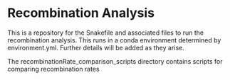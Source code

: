 # Recombination Analysis

This is a repository for the Snakefile and associated files to run the recombination analysis. This runs in a conda environment determined by environment.yml. Further details will be added as they arise. 

The recombinationRate\_comparison\_scripts directory contains scripts for comparing recombination rates
